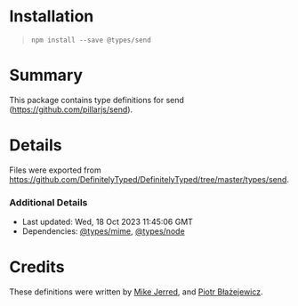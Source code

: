 # Installation

> `npm install --save @types/send`

# Summary

This package contains type definitions for send (https://github.com/pillarjs/send).

# Details

Files were exported from https://github.com/DefinitelyTyped/DefinitelyTyped/tree/master/types/send.

### Additional Details

* Last updated: Wed, 18 Oct 2023 11:45:06 GMT
* Dependencies: [@types/mime](https://npmjs.com/package/@types/mime), [@types/node](https://npmjs.com/package/@types/node)

# Credits

These definitions were written by [Mike Jerred](https://github.com/MikeJerred), and [Piotr Błażejewicz](https://github.com/peterblazejewicz).
